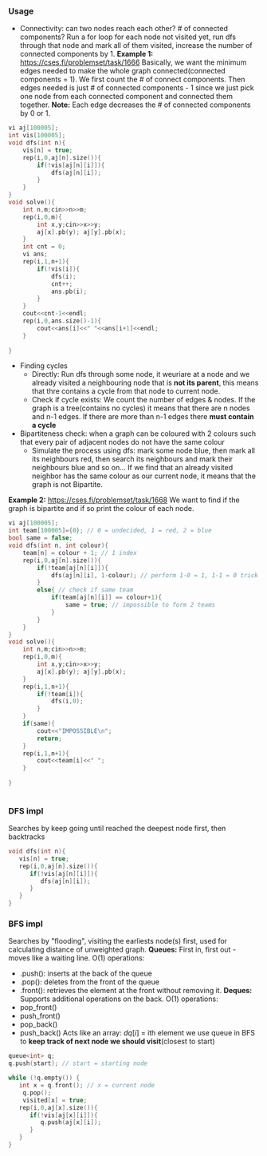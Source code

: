 ### Usage
- Connectivity: can two nodes reach each other? # of connected components?
Run a for loop for each node not visited yet, run dfs through that node and mark all of them visited, increase the number of connected components by 1.
**Example 1:** https://cses.fi/problemset/task/1666
Basically, we want the minimum edges needed to make the whole graph connected(connected components = 1). We first count the # of connect components. Then edges needed is just # of connected components - 1 since we just pick one node from each connected component and connected them together.
**Note:** Each edge decreases the # of connected components by 0 or 1.

```cpp
vi aj[100005];
int vis[100005];
void dfs(int n){
    vis[n] = true;
    rep(i,0,aj[n].size()){
        if(!vis[aj[n][i]]){
            dfs(aj[n][i]);
        }
    }
}
void solve(){
    int n,m;cin>>n>>m;
    rep(i,0,m){
        int x,y;cin>>x>>y;
        aj[x].pb(y); aj[y].pb(x);
    }
    int cnt = 0;
    vi ans;
    rep(i,1,n+1){
        if(!vis[i]){
            dfs(i);
            cnt++;
            ans.pb(i);
        }
    }
    cout<<cnt-1<<endl;
    rep(i,0,ans.size()-1){
        cout<<ans[i]<<" "<<ans[i+1]<<endl;
    }
       
}

```

- Finding cycles
   - Directly: Run dfs through some node, it weuriare at a node and we already visited a neighbouring node that is **not its parent**, this means that thre contains a cycle from that node to current node.
   - Check if cycle exists: We count the number of edges & nodes. If the graph is a tree(contains no cycles) it means that there are n nodes and n-1 edges. If there are more than n-1 edges there **must contain a cycle**
- Bipartiteness check: when a graph can be coloured with 2 colours such that every pair of adjacent nodes do not have the same colour
   - Simulate the process using dfs: mark some node blue, then mark all its neighbours red, then search its neighbours and mark their neighbours blue and so on... If we find that an already visited neighbor has the same colour as our current node, it means that the graph is not Bipartite.

**Example 2:** https://cses.fi/problemset/task/1668
We want to find if the graph is bipartite and if so print the colour of each node.
```cpp
vi aj[100005];
int team[100005]={0}; // 0 = undecided, 1 = red, 2 = blue
bool same = false;
void dfs(int n, int colour){
    team[n] = colour + 1; // 1 index
    rep(i,0,aj[n].size()){
        if(!team[aj[n][i]]){
            dfs(aj[n][i], 1-colour); // perform 1-0 = 1, 1-1 = 0 trick
        }
        else{ // check if same team
            if(team[aj[n][i]] == colour+1){
                same = true; // impossible to form 2 teams
            }
        }
    }
}
void solve(){
    int n,m;cin>>n>>m;
    rep(i,0,m){
        int x,y;cin>>x>>y;
        aj[x].pb(y); aj[y].pb(x);
    }
    rep(i,1,n+1){
        if(!team[i]){
            dfs(i,0);
        }
    }
    if(same){
        cout<<"IMPOSSIBLE\n";
        return;
    }
    rep(i,1,n+1){
        cout<<team[i]<<" ";
    }
       
}
 

```
### DFS impl
Searches by keep going until reached the deepest node first, then backtracks
```cpp
void dfs(int n){
   vis[n] = true;
   rep(i,0,aj[n].size()){
      if(!vis[aj[n][i]]){
         dfs(aj[n][i]);
      }
   }
}
```

### BFS impl
Searches by "flooding", visiting the earliests node(s) first, used for calculating distance of unweighted graph.
**Queues:** First in, first out - moves like a waiting line. O(1) operations:
- .push(): inserts at the back of the queue
- .pop(): deletes from the front of the queue
- .front(): retrieves the element at the front without removing it.
**Deques:** Supports additional operations on the back. O(1) operations:
- pop_front()
- push_front()
- pop_back()
- push_back()
Acts like an array: $dq[i]$ = ith element
we use queue in BFS to **keep track of next node we should visit**(closest to start)
```cpp
queue<int> q;
q.push(start); // start = starting node

while (!q.empty()) {
   int x = q.front(); // x = current node
	q.pop();
	visited[x] = true;
   rep(i,0,aj[x].size()){
      if(!vis[aj[x][i]]){
         q.push(aj[x][i]);
      }
   }
}
```
